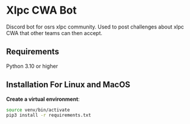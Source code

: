 # Xlpc CWA Bot
Discord bot for osrs xlpc community. Used to post challenges about xlpc CWA that other teams can then accept.

## Requirements
Python 3.10 or higher

## Installation For Linux and MacOS
**Create a virtual environment**:
```sh
source venv/bin/activate
pip3 install -r requirements.txt
```
